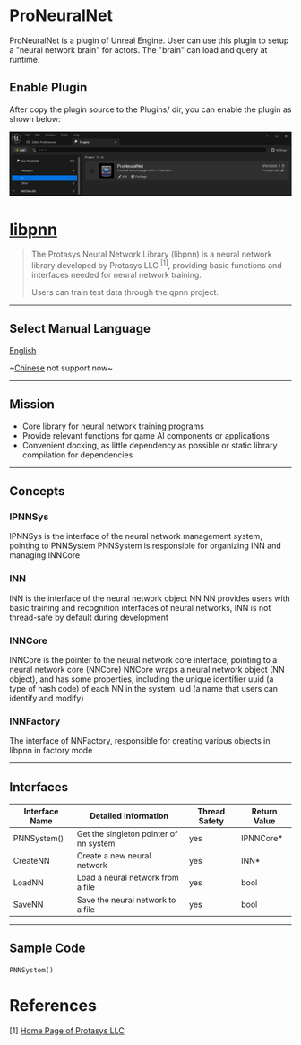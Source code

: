 # ProNeuralNet

ProNeuralNet is a plugin of Unreal Engine. User can use this plugin to setup a "neural network brain" for actors. The "brain" can load and query at runtime.

## Enable Plugin

After copy the plugin source to the Plugins/ dir, you can enable the plugin as shown below:

![ProNeuralNet_UE5_Plugin](../images/ProNeuralNet_UE5_Plugin.JPG "Enable Plugin")

# [libpnn](./libpnn.md)

>The Protasys Neural Network Library (libpnn) is a neural network library developed by Protasys LLC <sup>[1]</sup>, providing basic functions and interfaces needed for neural network training.
>
>Users can train test data through the qpnn project.

---

## Select Manual Language

[English](./readme.md)

~[Chinese](./readme_ch.md) not support now~

---
## Mission

* Core library for neural network training programs
* Provide relevant functions for game AI components or applications
* Convenient docking, as little dependency as possible or static library compilation for dependencies

---

## Concepts

### IPNNSys

IPNNSys is the interface of the neural network management system, pointing to PNNSystem
PNNSystem is responsible for organizing INN and managing INNCore

### INN
INN is the interface of the neural network object NN
NN provides users with basic training and recognition interfaces of neural networks, INN is not thread-safe by default during development

### INNCore
INNCore is the pointer to the neural network core interface, pointing to a neural network core (NNCore)
NNCore wraps a neural network object (NN object), and has some properties, including the unique identifier uuid (a type of hash code) of each NN in the system, uid (a name that users can identify and modify)

### INNFactory

The interface of NNFactory, responsible for creating various objects in libpnn in factory mode

---

## Interfaces

| Interface Name | Detailed Information | Thread Safety | Return Value |
| -- |--| --|--|
| PNNSystem() | Get the singleton pointer of nn system | yes | IPNNCore* |
| CreateNN | Create a new neural network | yes | INN* |
| LoadNN | Load a neural network from a file | yes | bool |
| SaveNN | Save the neural network to a file | yes | bool |

---
## Sample Code

```
PNNSystem()
```




# References

[1] [Home Page of Protasys LLC ](https://protasys.github.io/)


